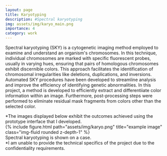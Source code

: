 ```yaml
---
layout: page
title: Karyotyping 
description: #Spectral karyotyping 
img: assets/img/karyo_main.png
importance: 4
category: work
---
```

Spectral karyotyping (SKY) is a cytogenetic imaging method employed to examine and understand an organism's chromosomes. In this technique, individual chromosomes are marked with specific fluorescent probes, usually in varying hues, ensuring that pairs of homologous chromosomes exhibit discernible colors. This approach facilitates the identification of chromosomal irregularities like deletions, duplications, and inversions. Automated SKY procedures have been developed to streamline analysis and improve the efficiency of identifying genetic abnormalities. In this project, a method is developed to efficiently extract and differentiiate color information within an image. Furthermore, post-processing steps were performed to eliminate residual mask fragments from colors other than the selected color. 

<!-- 
Spectral karyotyping is a molecular cytogenetic method used to detect structural changes in chromosomes of cells. Spectral karyotype refers to the classification of chromosomes based on their size, shape, genetic characteristics, and the chromosome colors obtained through different staining techniques. This technique is used to stain the genetic material at specific regions of chromosomes with different colors. These colors are then arranged in a spectrum, and chromosomes are grouped and classified based on their position on the spectrum. This is a technique used in the diagnosis and research of genetic diseases. In this method, matching for spectral karyotyping (SKY) is done according to a reference color palette, and each chromosome is labeled with a specific color corresponding to its spectral signature. Colors are assigned according to a pre-defined spectral library that includes the spectral signatures of all chromosomes in the organism under study.
-->

<div class="caption">
    *The images displayed below exhibit the outcomes achieved using the prototype interface that I developed.
</div>

<div class="caption">
</div>
<div class="row">
    <div class="col-sm mt-3 mt-md-0">
        {% include figure.html path="assets/img/karyo.png" title="example image" class="img-fluid rounded z-depth-1" %}
    </div>
</div>
<div class="caption">
    Spectral karyotyping is shown on a case. 
</div> 

<div class="caption">
    *I am unable to provide the technical specifics of the project due to the confidentiality requirements.
</div>


